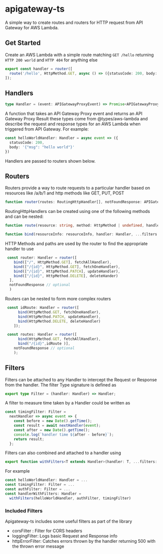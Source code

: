 # apigateway-ts

A simple way to create routes and routers for HTTP request from API Gateway for AWS Lambda.

## Get Started

Create an AWS Lambda with a simple route matching `GET /hello` returning `HTTP 200 world` and `HTTP 404` for anything else

```typescript
export const handler = router([
  route('/hello', HttpMethod.GET, async () => ({statusCode: 200, body: 'world'}))
]);
```

## Handlers

```typescript
type Handler = (event: APIGatewayProxyEvent) => Promise<APIGatewayProxyResult>
```

A function that takes an API Gateway Proxy event and returns an API Gateway Proxy Result these types come from @types/aws-lambda and describe the request and response types for an AWS Lambda when triggered from API Gateway. For example: 

```typescript
const helloWorldHandler: Handler = async event => ({
  statusCode: 200,
  body: '{"msg": "hello world"}'
})
```


Handlers are passed to routers shown below.


## Routers
Routers provide a way to route requests to a particular handler based on resources like /a/b/1 and http methods like GET, PUT, POST

```typescript
function router(routes: RoutingHttpHandler[], notFoundResponse: APIGatewayProxyResult = { statusCode: 404, body: '' }): Handler
```

RoutingHttpHandlers can be created using one of the following methods and can be nested:

```typescript
function route(resource: string, method: HttpMethod | undefined, handler: Handler, filter?: Filter): RoutingHttpHandler {
```

```typescript
function bind(resourceInfo: resourceInfo, handler: Handler, ...filters: Filter[]): RoutingHttpHandler {
```
HTTP Methods and paths are used by the router to find the appropriate handler to use

```typescript
 const router: Handler = router([
    bind(["/", HttpMethod.GET], fetchAllHandler),
    bind(["/{id}", HttpMethod.GET], fetchOneHandler),
    bind(["/{id}", HttpMethod.PATCH], updateHandler),
    bind(["/{id}", HttpMethod.DELETE], deleteHander)
  ], 
  notFoundResponse // optional
  ) 
```

Routers can be nested to form more complex routers

```typescript
 const idRoute: Handler = router([
      bind(HttpMethod.GET, fetchOneHandler),
      bind(HttpMethod.PATCH, updateHandler),
      bind(HttpMethod.DELETE, deleteHandler)
    ]);

 const routes: Handler = router([
      bind(HttpMethod.GET, fetchAllHandler),
      bind("/{id}",idRoute )], 
    notFoundResponse // optional
    ); 
```

## Filters
Filters can be attached to any Handler to intercept the Request or Response from the handler. 
The filter Type signature is defined as
```typescript
export type Filter = (handler: Handler) => Handler;
```

A filter to measure time taken by a Handler could be written as
```typescript
const timingFilter: Filter =
  nextHandler => async event => {
    const before = new Date().getTime();
    const result = await nextHandler(event);
    const after = new Date().getTime();
    console.log(`handler time ${after - before}`);
    return result;
  };
```

Filters can also combined and attached to a handler using 

```typescript
export function withFilters<T extends Handler>(handler: T, ...filters: Filter[]): T
```
For example 
```typescript
const helloWorldHandler: Handler = ...
const timingFilter: Filter = ...
const authFilter: Filter = ...
const handlerWithFilters: Handler = 
  withFilters(helloWorldHandler, authFilter, timingFilter) 
```
### Included Filters
Apigateway-ts includes some useful filters as part of the library
- corsFilter : Filter for CORS headers
- loggingFilter: Logs basic Request and Response info
- httpErrorFilter: Catches errors thrown by the handler returning 500 with the thrown error message



